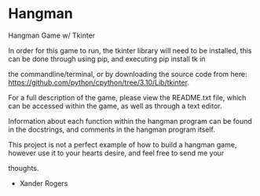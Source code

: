 # Hangman
Hangman Game w/ Tkinter

In order for this game to run, the tkinter library will need to be installed, this can be done through using pip, and executing pip install tk in 

the commandline/terminal, or by downloading the source code from here: https://github.com/python/cpython/tree/3.10/Lib/tkinter. 

For a full description of the game, please view the README.txt file, which can be accessed within the game, as well as through a text editor.

Information about each function within the hangman program can be found in the docstrings, and comments in the hangman program itself. 

This project is not a perfect example of how to build a hangman game, however use it to your hearts desire, and feel free to send me your 

thoughts.

- Xander Rogers
